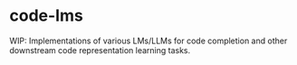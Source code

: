 # code-lms
WIP: Implementations of various LMs/LLMs for code completion and other downstream code representation learning tasks.

